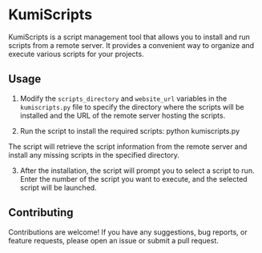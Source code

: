 # KumiScripts

KumiScripts is a script management tool that allows you to install and run scripts from a remote server. It provides a convenient way to organize and execute various scripts for your projects.

## Usage

1. Modify the `scripts_directory` and `website_url` variables in the `kumiscripts.py` file to specify the directory where the scripts will be installed and the URL of the remote server hosting the scripts.

2. Run the script to install the required scripts:
   python kumiscripts.py

The script will retrieve the script information from the remote server and install any missing scripts in the specified directory.

3. After the installation, the script will prompt you to select a script to run. Enter the number of the script you want to execute, and the selected script will be launched.

## Contributing

Contributions are welcome! If you have any suggestions, bug reports, or feature requests, please open an issue or submit a pull request.
